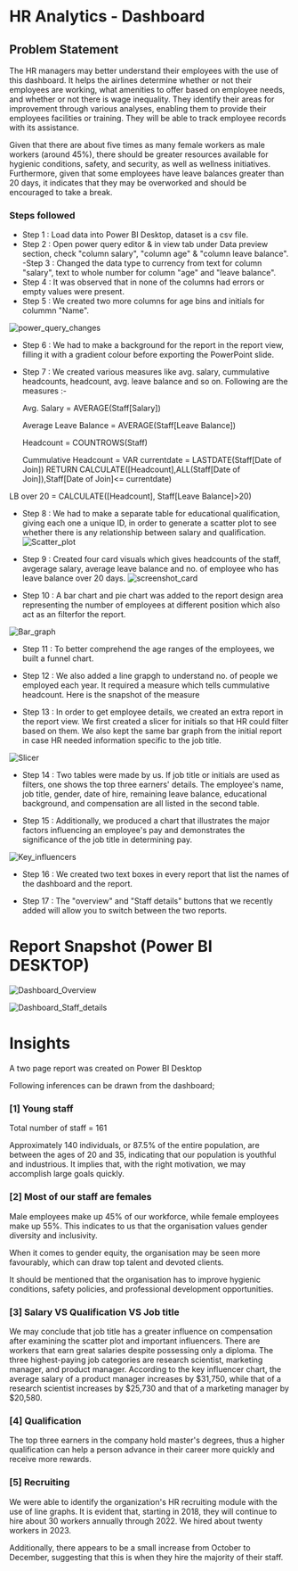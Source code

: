 # HR Analytics - Dashboard



## Problem Statement

The HR managers may better understand their employees with the use of this dashboard. It helps the airlines determine whether or not their employees are working, what amenities to offer based on employee needs, and whether or not there is wage inequality. They identify their areas for improvement through various analyses, enabling them to provide their employees facilities or training. They will be able to track employee records with its assistance.



Given that there are about five times as many female workers as male workers (around 45%), there should be greater resources available for hygienic conditions, safety, and security, as well as wellness initiatives.
Furthermore, given that some employees have leave balances greater than 20 days, it indicates that they may be overworked and should be encouraged to take a break.




### Steps followed 

- Step 1 : Load data into Power BI Desktop, dataset is a csv file.
- Step 2 : Open power query editor & in view tab under Data preview section, check "column salary", "column age" & "column leave balance".
-Step 3 : Changed the data type to currency from text for column "salary", text to whole number for column "age" and "leave balance".
- Step 4 : It was observed that in none of the columns had errors or empty values were present.
- Step 5 : We created two more columns for age bins and initials for colummn "Name". 

![power_query_changes](https://github.com/user-attachments/assets/913c4342-a3ea-43f7-9c42-6a5381aa9c58)

- Step 6 : We had to make a background for the report in the report view, filling it with a gradient colour before exporting the PowerPoint slide.
- Step 7 : We created various measures like avg. salary, cummulative headcounts, headcount, avg. leave balance and so on. Following are the measures :-

  Avg. Salary = AVERAGE(Staff[Salary])

  Average Leave Balance = AVERAGE(Staff[Leave Balance])

  Headcount = COUNTROWS(Staff)
  
  Cummulative Headcount = 
    VAR currentdate = LASTDATE(Staff[Date of Join])
    RETURN
    CALCULATE([Headcount],ALL(Staff[Date of Join]),Staff[Date of Join]<= currentdate)

LB over 20 = CALCULATE([Headcount], Staff[Leave Balance]>20)
    

- Step 8 : We had to make a separate table for educational qualification, giving each one a unique ID, in order to generate a scatter plot to see whether there is any relationship between salary and qualification.
![Scatter_plot](https://github.com/user-attachments/assets/fa11d34f-712c-409c-8d48-ff17793cc3af)

- Step 9 : Created four card visuals which gives headcounts of the staff, avgerage salary, average leave balance and no. of employee who has leave balance over 20 days.
![screenshot_card](https://github.com/user-attachments/assets/d5de1249-1635-4811-9d80-e522bff428e3)


- Step 10 : A bar chart  and pie chart was added to the report design area representing the number of employees at different position which also act as an filterfor the report.

![Bar_graph](https://github.com/user-attachments/assets/4135f30f-a99d-4fa0-bd4f-0a62754fb2c3)

- Step 11 : To better comprehend the age ranges of the employees, we built a funnel chart.
- Step 12 : We also added a line grapgh to understand no. of people we employed each year. It required a measure which tells cummulative headcount. Here is the snapshot of the measure


- Step 13 : In order to get employee details, we created an extra report in the report view. We first created a slicer for initials so that HR could filter based on them. We also kept the same bar graph from the initial report in case HR needed information specific to the job title. 

![Slicer](https://github.com/user-attachments/assets/3cac5b46-5446-4aea-92f3-fded6f944b72)

- Step 14 : Two tables were made by us. If job title or initials are used as filters, one shows the top three earners' details. The employee's name, job title, gender, date of hire, remaining leave balance, educational background, and compensation are all listed in the second table.

        
- Step 15 : Additionally, we produced a chart that illustrates the major factors influencing an employee's pay and demonstrates the significance of the job title in determining pay.

![Key_influencers](https://github.com/user-attachments/assets/974c34f0-6e27-4135-a421-e945500804cc)
        
 - Step 16 : We created two text boxes in every report that list the names of the dashboard and the report.

 - Step 17 : The "overview" and "Staff details" buttons that we recently added will allow you to switch between the two reports.

 
 # Report Snapshot (Power BI DESKTOP)

 
![Dashboard_Overview](https://github.com/user-attachments/assets/727725ec-e1fc-4c77-be12-3eb434c9c33a)

![Dashboard_Staff_details](https://github.com/user-attachments/assets/101bc783-3c33-4452-b933-79d71290ac48)

# Insights

A two page report was created on Power BI Desktop 

Following inferences can be drawn from the dashboard;

### [1] Young staff

Total number of staff = 161

Approximately 140 individuals, or 87.5% of the entire population, are between the ages of 20 and 35, indicating that our population is youthful and industrious. 
It implies that, with the right motivation, we may accomplish large goals quickly.

           
### [2] Most of our staff are females
Male employees make up 45% of our workforce, while female employees make up 55%. This indicates to us that the organisation values gender diversity and inclusivity. 

When it comes to gender equity, the organisation may be seen more favourably, which can draw top talent and devoted clients.

It should be mentioned that the organisation has to improve hygienic conditions, safety policies, and professional development opportunities.

  
  ### [3] Salary VS Qualification VS Job title 
  
  We may conclude that job title has a greater influence on compensation after examining the scatter plot and important influencers. There are workers that earn great salaries despite possessing only a diploma. The three highest-paying job categories are research scientist, marketing manager, and product manager.
  According to the key influencer chart, the average salary of a product manager increases by $31,750, while that of a research scientist increases by $25,730 and that of a marketing manager by $20,580.

 ### [4] Qualification
 
 The top three earners in the company hold master's degrees, thus a higher qualification can help a person advance in their career more quickly and receive more rewards.
 
 ### [5] Recruiting 

We were able to identify the organization's HR recruiting module with the use of line graphs. It is evident that, starting in 2018, they will continue to hire about 30 workers annually through 2022. We hired about twenty workers in 2023.

Additionally, there appears to be a small increase from October to December, suggesting that this is when they hire the majority of their staff.



         
